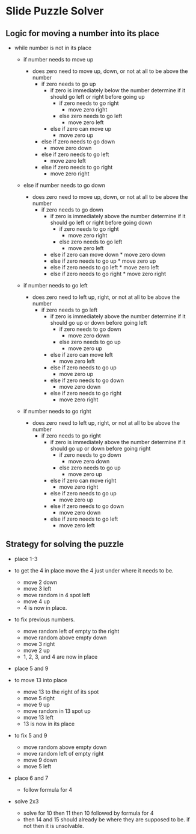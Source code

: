 # Slide Puzzle Solver

## Logic for moving a number into its place
* while number is not in its place
    * if number needs to move up
        * does zero need to move up, down, or not at all to be above the number
            * if zero needs to go up
                * if zero is immediately below the number determine if it should go left or right before going up
                    * if zero needs to go right
                        * move zero right
                    * else zero needs to go left
                        * move zero left
                * else if zero can move up
                    * move zero up
            * else if zero needs to go down
                * move zero down
            * else if zero needs to go left
                * move zero left
            * else if zero needs to go right
                * move zero right

    * else if number needs to go down
        * does zero need to move up, down, or not at all to be above the number
            * if zero needs to go down
                * if zero is immediately above the number determine if it should go left or right before going down
                    * if zero needs to go right
                        * move zero right
                    * else zero needs to go left
                        * move zero left
                * else if zero can move down
                        * move zero down
                * else if zero needs to go up
                        * move zero up
                * else if zero needs to go left
                        * move zero left
                * else if zero needs to go right
                        * move zero right

    * if number needs to go left
        * does zero need to left up, right, or not at all to be above the number
            * if zero needs to go left
                 * if zero is immediately above the number determine if it should go up or down before going left
                    * if zero needs to go down
                        * move zero down
                    * else zero needs to go up
                        * move zero up
                * else if zero can move left
                    * move zero left
                * else if zero needs to go up
                    * move zero up
                * else if zero needs to go down
                    * move zero down
                * else if zero needs to go right
                    * move zero right


    * if number needs to go right
        * does zero need to left up, right, or not at all to be above the number
            * if zero needs to go right
                * if zero is immediately above the number determine if it should go up or down before going right
                    * if zero needs to go down
                        * move zero down
                    * else zero needs to go up
                        * move zero up
                * else if zero can move right
                    * move zero right
                * else if zero needs to go up
                    * move zero up
                * else if zero needs to go down
                    * move zero down
                * else if zero needs to go left
                    * move zero left

## Strategy for solving the puzzle
* place 1-3

* to get the 4 in place move the 4 just under where it needs to be.
    * move 2 down
    * move 3 left
    * move random in 4 spot left
    * move 4 up
    * 4 is now in place.
* to fix previous numbers.
    * move random left of empty to the right
    * move random above empty down
    * move 3 right
    * move 2 up
    * 1, 2, 3, and 4 are now in place

* place 5 and 9

* to move 13 into place
    * move 13 to the right of its spot
    * move 5 right
    * move 9 up
    * move random in 13 spot up
    * move 13 left
    * 13 is now in its place
* to fix 5 and 9
    * move random above empty down
    * move random left of empty right
    * move 9 down
    * move 5 left

* place 6 and 7
    * follow formula for 4

* solve 2x3
    * solve for 10 then 11 then 10 followed by formula for 4
    * then 14 and 15 should already be where they are supposed to be. if not then it is unsolvable.

